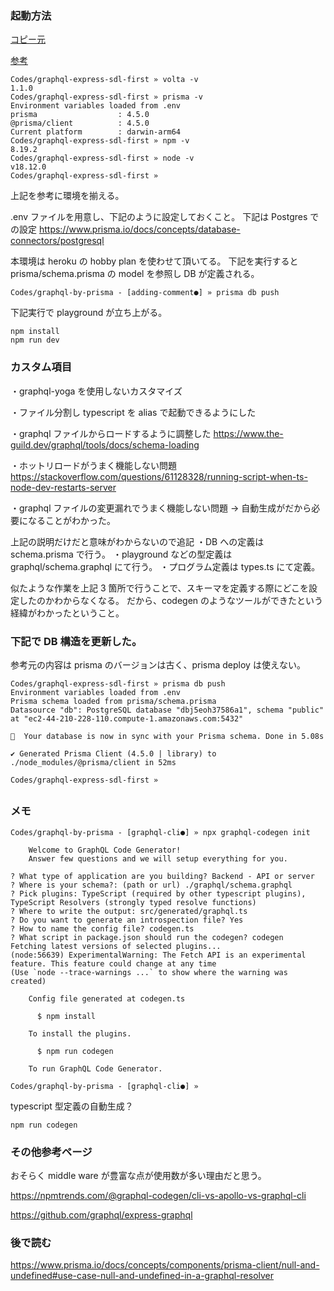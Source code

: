 ### 起動方法

[コピー元](https://github.com/prisma/prisma-examples/tree/latest/typescript/graphql-express-sdl-first)

[参考](https://www.udemy.com/course/graphql-bootcamp/)

```
Codes/graphql-express-sdl-first » volta -v
1.1.0
Codes/graphql-express-sdl-first » prisma -v
Environment variables loaded from .env
prisma                  : 4.5.0
@prisma/client          : 4.5.0
Current platform        : darwin-arm64
Codes/graphql-express-sdl-first » npm -v
8.19.2
Codes/graphql-express-sdl-first » node -v
v18.12.0
Codes/graphql-express-sdl-first »
```

上記を参考に環境を揃える。

.env ファイルを用意し、下記のように設定しておくこと。
下記は Postgres での設定
https://www.prisma.io/docs/concepts/database-connectors/postgresql

本環境は heroku の hobby plan を使わせて頂いてる。
下記を実行すると prisma/schema.prisma の model を参照し DB が定義される。

```
Codes/graphql-by-prisma - [adding-comment●] » prisma db push
```

下記実行で playground が立ち上がる。

```
npm install
npm run dev
```

### カスタム項目

・graphql-yoga を使用しないカスタマイズ

・ファイル分割し typescript を alias で起動できるようにした

・graphql ファイルからロードするように調整した
https://www.the-guild.dev/graphql/tools/docs/schema-loading

・ホットリロードがうまく機能しない問題
https://stackoverflow.com/questions/61128328/running-script-when-ts-node-dev-restarts-server

・graphql ファイルの変更漏れでうまく機能しない問題
→ 自動生成がだから必要になることがわかった。

上記の説明だけだと意味がわからないので追記
・DB への定義は schema.prisma で行う。
・playground などの型定義は graphql/schema.graphql にて行う。
・プログラム定義は types.ts にて定義。

似たような作業を上記 3 箇所で行うことで、スキーマを定義する際にどこを設定したのかわからなくなる。
だから、codegen のようなツールができたという経緯がわかったということ。

### 下記で DB 構造を更新した。

参考元の内容は prisma のバージョンは古く、prisma deploy は使えない。

```
Codes/graphql-express-sdl-first » prisma db push
Environment variables loaded from .env
Prisma schema loaded from prisma/schema.prisma
Datasource "db": PostgreSQL database "dbj5eoh37586a1", schema "public" at "ec2-44-210-228-110.compute-1.amazonaws.com:5432"

🚀  Your database is now in sync with your Prisma schema. Done in 5.08s

✔ Generated Prisma Client (4.5.0 | library) to ./node_modules/@prisma/client in 52ms

Codes/graphql-express-sdl-first »
```

##

### メモ

```
Codes/graphql-by-prisma - [graphql-cli●] » npx graphql-codegen init

    Welcome to GraphQL Code Generator!
    Answer few questions and we will setup everything for you.

? What type of application are you building? Backend - API or server
? Where is your schema?: (path or url) ./graphql/schema.graphql
? Pick plugins: TypeScript (required by other typescript plugins), TypeScript Resolvers (strongly typed resolve functions)
? Where to write the output: src/generated/graphql.ts
? Do you want to generate an introspection file? Yes
? How to name the config file? codegen.ts
? What script in package.json should run the codegen? codegen
Fetching latest versions of selected plugins...
(node:56639) ExperimentalWarning: The Fetch API is an experimental feature. This feature could change at any time
(Use `node --trace-warnings ...` to show where the warning was created)

    Config file generated at codegen.ts

      $ npm install

    To install the plugins.

      $ npm run codegen

    To run GraphQL Code Generator.

Codes/graphql-by-prisma - [graphql-cli●] »
```

typescript 型定義の自動生成？

```
npm run codegen
```

### その他参考ページ

おそらく middle ware が豊富な点が使用数が多い理由だと思う。

https://npmtrends.com/@graphql-codegen/cli-vs-apollo-vs-graphql-cli

https://github.com/graphql/express-graphql

### 後で読む

https://www.prisma.io/docs/concepts/components/prisma-client/null-and-undefined#use-case-null-and-undefined-in-a-graphql-resolver
